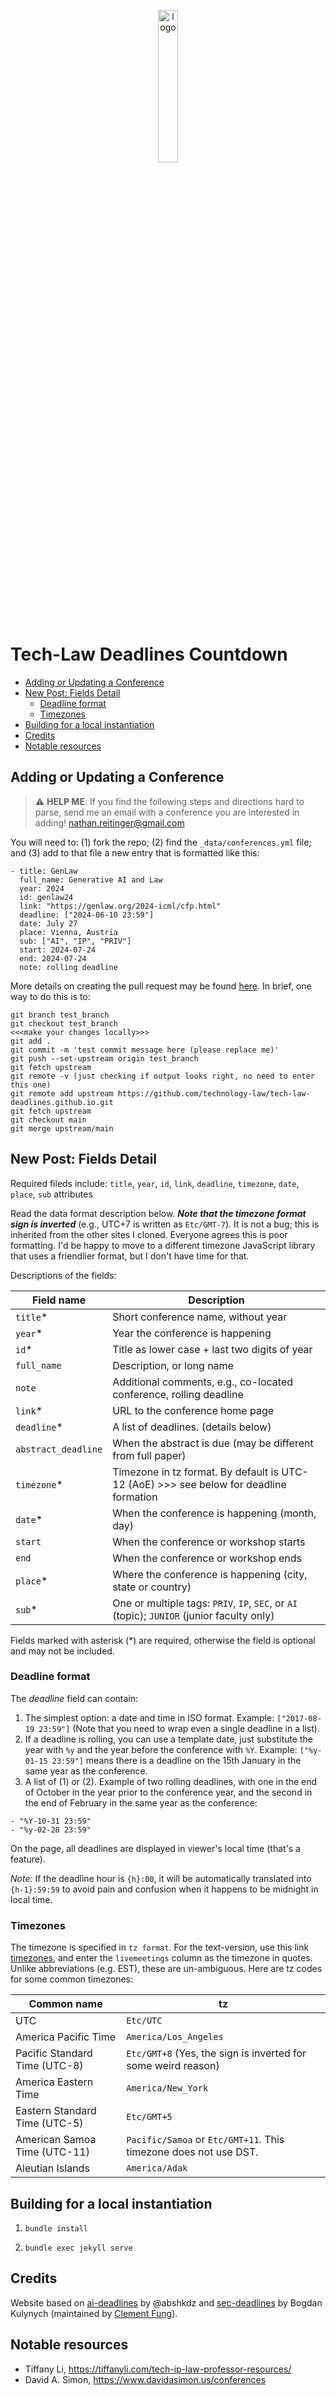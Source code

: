 <p align="center">
  <img alt="logo" width="25%" src="static/img/logo.svg">
</p>

# Tech-Law Deadlines Countdown

<!-- TOC start (generated with httpss://github.com/derlin/bitdowntoc) -->

- [Adding or Updating a Conference](#adding-or-updating-a-conference)
- [New Post: Fields Detail](#new-post--fields-detail)
  * [Deadline format](#deadline-format)
  * [Timezones](#timezones)
- [Building for a local instantiation](#building-for-a-local-instantiation)
- [Credits](#credits)
- [Notable resources](#notable-resources)

<!-- TOC end -->

## Adding or Updating a Conference

> :warning: **HELP ME**: If you find the following steps and directions hard to parse, send me an email with a conference you are interested in adding! nathan.reitinger@gmail.com

You will need to: (1) fork the repo; (2) find the `_data/conferences.yml` file; and (3) add to that file a new entry that is formatted like this:

```
- title: GenLaw
  full_name: Generative AI and Law
  year: 2024
  id: genlaw24
  link: "https://genlaw.org/2024-icml/cfp.html"
  deadline: ["2024-06-10 23:59"]
  date: July 27
  place: Vienna, Austria
  sub: ["AI", "IP", "PRIV"]
  start: 2024-07-24
  end: 2024-07-24
  note: rolling deadline
```

More details on creating the pull request may be found [here](https://www.digitalocean.com/community/tutorials/how-to-create-a-pull-request-on-github). In brief, one way to do this is to:

```
git branch test_branch
git checkout test_branch
<<<make your changes locally>>>
git add .
git commit -m 'test commit message here (please replace me)'
git push --set-upstream origin test_branch
git fetch upstream
git remote -v (just checking if output looks right, no need to enter this one)
git remote add upstream https://github.com/technology-law/tech-law-deadlines.github.io.git
git fetch upstream
git checkout main
git merge upstream/main
```

## New Post: Fields Detail

Required fileds include: `title`, `year`, `id`, `link`, `deadline`, `timezone`, `date`, `place`, `sub` attributes

Read the data format description below. ***Note that the timezone format sign is inverted*** (e.g., UTC+7 is written as `Etc/GMT-7`). It is not a bug; this is inherited from the other sites I cloned. Everyone agrees this is poor formatting. I'd be happy to move to a different timezone JavaScript library that uses a friendlier format, but I don't have time for that.

Descriptions of the fields:

| Field name          | Description                                                  |
| ------------------- | ------------------------------------------------------------ |
| `title`\*           | Short conference name, without year                          |
| `year`\*            | Year the conference is happening                             |
| `id`\*              | Title as lower case + last two digits of year                |
| `full_name`         | Description, or long name                                    |
| `note`              | Additional comments, e.g., co-located conference, rolling deadline |
| `link`\*            | URL to the conference home page                              |
| `deadline`\*        | A list of deadlines. (details below)                         |
| `abstract_deadline` | When the abstract is due (may be different from full paper)  |
| `timezone`\*        | Timezone in tz format. By default is UTC-12 (AoE) >>> see below for deadline formation |
| `date`\*            | When the conference is happening (month, day)                |
| `start`             | When the conference or workshop starts                       |
| `end`               | When the conference or workshop ends                         |
| `place`\*           | Where the conference is happening (city, state or country)   |
| `sub`\*             | One or multiple tags: `PRIV`, `IP`, `SEC`, or `AI` (topic); `JUNIOR` (junior faculty only) |

Fields marked with asterisk (\*) are required, otherwise the field is optional and may not be included.


### Deadline format

The *deadline* field can contain:

1. The simplest option: a date and time in ISO format. Example: `["2017-08-19 23:59"]` (Note that you need to wrap even a single deadline in a list).
2. If a deadline is rolling, you can use a template date, just substitute the
   year with `%y` and the year before the conference with `%Y`. Example:
   `["%y-01-15 23:59"]` means there is a deadline on the 15th January in the
   same year as the conference.
2. A list of (1) or (2). Example of two rolling deadlines, with one in the end
   of October in the year prior to the conference year, and the second in the
   end of February in the same year as the conference:
  ```
  - "%Y-10-31 23:59"
  - "%y-02-28 23:59"
  ```

On the page, all deadlines are displayed in viewer's local time (that's a feature).

*Note:* If the deadline hour is `{h}:00`, it will be automatically translated into `{h-1}:59:59` to avoid pain and confusion when it happens to be midnight in local time.

### Timezones

The timezone is specified in `tz format`. For the text-version, use this link [timezones](https://www.healthstream.com/hlchelp/Administrator/Classes/HLC_Time_Zone_Abbreviations.htm), and enter the `livemeetings` column as the timezone in quotes. Unlike abbreviations (e.g. EST), these are un-ambiguous. Here are tz codes for some common timezones:

| Common name                   | tz                                                                 |
|-------------------------------|--------------------------------------------------------------------|
| UTC                           | `Etc/UTC`                                                          |
| America Pacific Time          | `America/Los_Angeles`                                              |
| Pacific Standard Time (UTC-8) | `Etc/GMT+8` (Yes, the sign is inverted for some weird reason)      |
| America Eastern Time          | `America/New_York`                                                 |
| Eastern Standard Time (UTC-5) | `Etc/GMT+5`                                                        |
| American Samoa Time (UTC-11)  | `Pacific/Samoa` or `Etc/GMT+11`. This timezone does not use DST.   |
| Aleutian Islands              | `America/Adak`                                                     |

## Building for a local instantiation

1. ```shell
   bundle install
   ```

2. ```shell
   bundle exec jekyll serve
   ```

## Credits 

Website based on [ai-deadlines](https://aideadlin.es) by @abshkdz and [sec-deadlines](https://sec-deadlines.github.io ) by Bogdan Kulynych (maintained by [Clement Fung](https://clementfung.github.io/)).

## Notable resources

- Tiffany Li, https://tiffanyli.com/tech-ip-law-professor-resources/
- David A. Simon, https://www.davidasimon.us/conferences
